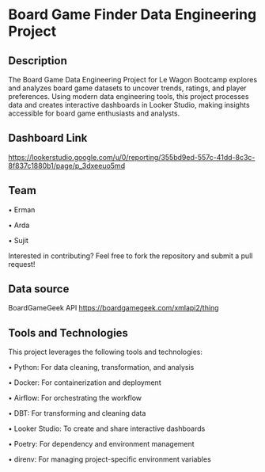 # Board Game Finder Data Engineering Project

## Description

The Board Game Data Engineering Project for Le Wagon Bootcamp explores and analyzes board game datasets to uncover trends, ratings, and player preferences. Using modern data engineering tools, this project processes data and creates interactive dashboards in Looker Studio, making insights accessible for board game enthusiasts and analysts.

## Dashboard Link
https://lookerstudio.google.com/u/0/reporting/355bd9ed-557c-41dd-8c3c-8f837c1880b1/page/p_3dxeeuo5md

## Team

  •	Erman

  •	Arda

  •	Sujit

Interested in contributing? Feel free to fork the repository and submit a pull request!

## Data source

BoardGameGeek API https://boardgamegeek.com/xmlapi2/thing

## Tools and Technologies

This project leverages the following tools and technologies:

  •	Python: For data cleaning, transformation, and analysis

  •	Docker: For containerization and deployment

  •	Airflow: For orchestrating the workflow

  •	DBT: For transforming and cleaning data

  •	Looker Studio: To create and share interactive dashboards

  •	Poetry: For dependency and environment management

  •	direnv: For managing project-specific environment variables
